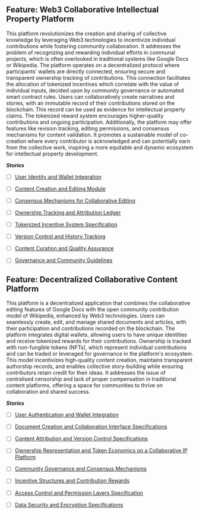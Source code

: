 ## Feature: Web3 Collaborative Intellectual Property Platform
This platform revolutionizes the creation and sharing of collective knowledge by leveraging Web3 technologies to incentivize individual contributions while fostering community collaboration. It addresses the problem of recognizing and rewarding individual efforts in communal projects, which is often overlooked in traditional systems like Google Docs or Wikipedia. The platform operates on a decentralized protocol where participants' wallets are directly connected, ensuring secure and transparent ownership tracking of contributions. This connection facilitates the allocation of tokenized incentives which correlate with the value of individual inputs, decided upon by community governance or automated smart contract rules. Users can collaboratively create narratives and stories, with an immutable record of their contributions stored on the blockchain. This record can be used as evidence for intellectual property claims. The tokenized reward system encourages higher-quality contributions and ongoing participation. Additionally, the platform may offer features like revision tracking, editing permissions, and consensus mechanisms for content validation. It promotes a sustainable model of co-creation where every contributor is acknowledged and can potentially earn from the collective work, inspiring a more equitable and dynamic ecosystem for intellectual property development.

***Stories***
- [ ] [User Identity and Wallet Integration](https://github.com/angeloajr/build_community_projects/issues/4)
- [ ] [Content Creation and Editing Module](https://github.com/angeloajr/build_community_projects/issues/5)
- [ ] [Consensus Mechanisms for Collaborative Editing](https://github.com/angeloajr/build_community_projects/issues/7)
- [ ] [Ownership Tracking and Attribution Ledger](https://github.com/angeloajr/build_community_projects/issues/9)
- [ ] [Tokenized Incentive System Specification](https://github.com/angeloajr/build_community_projects/issues/11)
- [ ] [Version Control and History Tracking](https://github.com/angeloajr/build_community_projects/issues/13)
- [ ] [Content Curation and Quality Assurance](https://github.com/angeloajr/build_community_projects/issues/15)
- [ ] [Governance and Community Guidelines](https://github.com/angeloajr/build_community_projects/issues/17)




## Feature: Decentralized Collaborative Content Platform
This platform is a decentralized application that combines the collaborative editing features of Google Docs with the open community contribution model of Wikipedia, enhanced by Web3 technologies. Users can seamlessly create, edit, and manage shared documents and articles, with their participation and contributions recorded on the blockchain. The platform integrates digital wallets, allowing users to have unique identities and receive tokenized rewards for their contributions. Ownership is tracked with non-fungible tokens (NFTs), which represent individual contributions and can be traded or leveraged for governance in the platform's ecosystem. This model incentivizes high-quality content creation, maintains transparent authorship records, and enables collective story-building while ensuring contributors retain credit for their ideas. It addresses the issue of centralised censorship and lack of proper compensation in traditional content platforms, offering a space for communities to thrive on collaboration and shared success.

***Stories***
- [ ] [User Authentication and Wallet Integration](https://github.com/angeloajr/build_community_projects/issues/6)
- [ ] [Document Creation and Collaboration Interface Specifications](https://github.com/angeloajr/build_community_projects/issues/8)
- [ ] [Content Attribution and Version Control Specifications](https://github.com/angeloajr/build_community_projects/issues/10)
- [ ] [Ownership Representation and Token Economics on a Collaborative IP Platform](https://github.com/angeloajr/build_community_projects/issues/12)
- [ ] [Community Governance and Consensus Mechanisms](https://github.com/angeloajr/build_community_projects/issues/14)
- [ ] [Incentive Structures and Contribution Rewards](https://github.com/angeloajr/build_community_projects/issues/16)
- [ ] [Access Control and Permission Layers Specification](https://github.com/angeloajr/build_community_projects/issues/18)
- [ ] [Data Security and Encryption Specifications](https://github.com/angeloajr/build_community_projects/issues/20)


